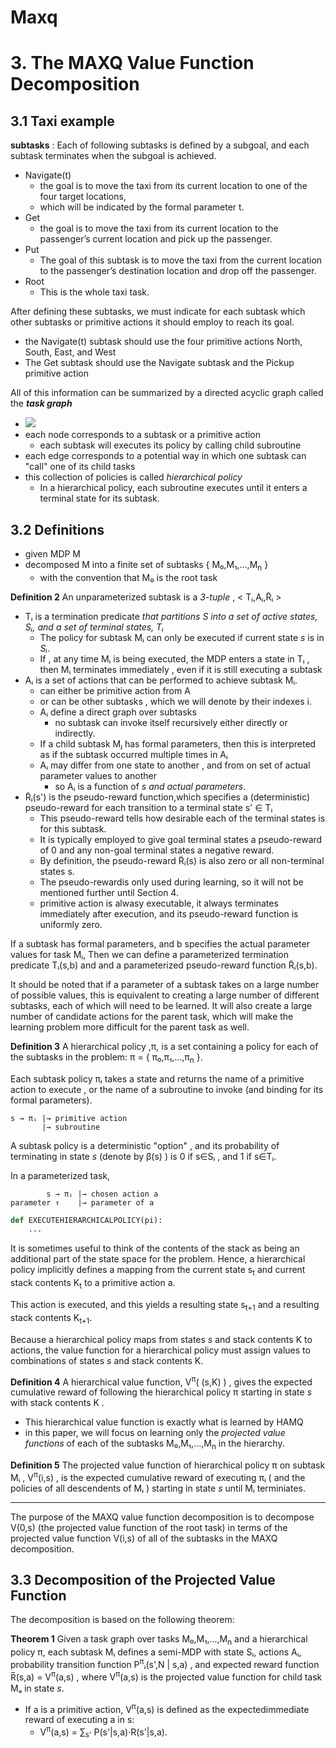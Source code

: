 
# Maxq 


 
# 3. The MAXQ Value Function Decomposition
 
## 3.1 Taxi example

**subtasks** : Each of following subtasks is defined by a subgoal, and each subtask terminates when the subgoal is achieved.

 - Navigate(t)
    - the goal is to move the taxi from its current location to one of the four target locations,
    - which will be indicated by the formal parameter t.
 - Get
    - the goal is to move the taxi from its current location to the passenger’s current location and pick up the passenger.
 - Put
    - The goal of this subtask is to move the taxi from the current location to the passenger’s destination location and drop off the passenger.
 - Root
    - This is the whole taxi task.


After defining these subtasks, we must indicate for each subtask which other subtasks or primitive actions it should employ to reach its goal. 

 - the Navigate(t) subtask should use the four primitive actions North, South, East, and West
 - The Get subtask should use the Navigate subtask and the Pickup primitive action

All of this information can be summarized by a directed acyclic graph called the ***task graph***

 - ![](https://raw.githubusercontent.com/mebusy/notes/master/imgs/maxq_taxi_task_graph.png)
 - each node corresponds to a subtask or a primitive action
    - each subtask will executes its policy by calling child subroutine 
 - each edge corresponds to a potential way in which one subtask can "call" one of its child tasks
 - this collection of policies is called *hierarchical policy* 
    - In a hierarchical policy, each subroutine executes until it enters a terminal state for its subtask.

## 3.2 Definitions

 - given MDP M 
 - decomposed M into a finite set of subtasks { M₀,M₁,...,M<sub>n</sub> }
    - with the convention that M₀ is the root task

**Definition 2** An unparameterized subtask is a *3-tuple* , < Tᵢ,Aᵢ,R̃ᵢ  > 

 - Tᵢ is a termination predicate *that partitions S into a set of active states, Sᵢ, and a set of terminal states, Tᵢ*
    - The policy for subtask Mᵢ can only be executed if current state *s* is in *Sᵢ*.
    - If , at any time Mᵢ is being executed, the MDP enters a state in Tᵢ , then Mᵢ terminates immediately , even if it is still executing a subtask
 - Aᵢ is a set of actions that can be performed to achieve subtask Mᵢ.
    - can either be primitive action from A
    - or can be other subtasks , which we will denote by their indexes i.
    - Aᵢ define a direct graph over subtasks
        - no subtask can invoke itself recursively either directly or indirectly.
    - If a child subtask Mⱼ has formal parameters, then this is interpreted as if the subtask occurred multiple times in Aᵢ 
    - Aᵢ may differ from one state to another , and from on set of actual parameter values to another 
        - so Aᵢ is a function of *s and actual parameters*. 
 - R̃ᵢ(s')  is the pseudo-reward function,which specifies a (deterministic) pseudo-reward for each transition to a terminal state s' ∈ Tᵢ 
    - This pseudo-reward tells how desirable each of the terminal states is for this subtask.
    - It is typically employed to give goal terminal states a pseudo-reward of 0 and any non-goal terminal states a negative reward.
    - By definition, the pseudo-reward R̃ᵢ(s) is also zero or all non-terminal states s. 
    - The pseudo-rewardis only used during learning, so it will not be mentioned further until Section 4.
    - primitive action is alwasy executable, it always terminates immediately after execution, and its pseudo-reward function is uniformly zero.


If a subtask has formal parameters, and b specifies the actual parameter values for task Mᵢ, Then we can define a parameterized termination predicate Tᵢ(s,b) and and a parameterized pseudo-reward function R̃ᵢ(s,b).

It should be noted that if a parameter of a subtask takes on a large number of possible values, this is equivalent to creating a large number of different subtasks, each of which will need to be learned. It will also create a large number of candidate actions for the parent task, which will make the learning problem more difficult for the parent task as well.


**Definition 3** A hierarchical policy ,π, is a set containing a policy for each of the subtasks in the problem: π = { π₀,π₁,...,π<sub>n</sub> }.

Each subtask policy πᵢ takes a state and returns the name of a primitive action to execute , or the name of a subroutine to invoke (and binding for its formal parameters). 

```
s → πᵢ |→ primitive action
       |→ subroutine
```

A subtask policy is a deterministic "option" , and its probability of terminating in state *s* (denote by β(s) ) is 0 if s∈Sᵢ , and 1 if s∈Tᵢ.

In a parameterized task,

```
        s → πᵢ |→ chosen action a
parameter ↑    |→ parameter of a
```

```python
def EXECUTEHIERARCHICALPOLICY(pi):
    ...
```


It is sometimes useful to think of the contents of the stack as being an additional part of the state space for the problem. Hence, a hierarchical policy implicitly defines a mapping from the current state s<sub>t</sub> and current stack contents K<sub>t</sub> to a primitive action a.

This action is executed, and this yields a resulting state s<sub>t+1</sub> and a resulting stack contents K<sub>t+1</sub>. 

Because a hierarchical policy maps from states *s* and stack contents K to actions, the value function for a hierarchical policy must assign values to combinations of states *s* and stack contents K.


**Definition 4**  A hierarchical value function, V<sup>π</sup>( (s,K) ) , gives the expected cumulative reward of following the hierarchical policy π starting in state *s* with stack contents K . 

 - This hierarchical value function is exactly what is learned by HAMQ 
 - in this paper, we will focus on learning only the *projected value functions* of each of the subtasks M₀,M₁,...,M<sub>n</sub> in the hierarchy.

**Definition 5** The projected value function of hierarchical policy π on subtask Mᵢ , V<sup>π</sup>(i,s) , is the expected cumulative reward of executing πᵢ ( and the policies of all descendents of Mᵢ ) starting in state *s* until Mᵢ terminiates.

---

The purpose of the MAXQ value function decomposition is to decompose V(0,s) (the projected value function of the root task) in terms of the projected value function V(i,s) of all of the subtasks in the MAXQ decomposition.

## 3.3 Decomposition of the Projected Value Function

The decomposition is based on the following theorem:

**Theorem 1** Given a task graph over tasks M₀,M₁,...,M<sub>n</sub>  and a hierarchical policy π, each subtask Mᵢ defines a semi-MDP with state Sᵢ, actions Aᵢ, probability transition function P<sup>π</sup>ᵢ(s',N | s,a) , and expected reward function R̅(s,a) = V<sup>π</sup>(a,s) , where  V<sup>π</sup>(a,s) is the projected value function for child task Mₐ in state *s*. 

 - If a is a primitive action, V<sup>π</sup>(a,s) is defined as the expectedimmediate reward of executing a in s:
    - V<sup>π</sup>(a,s) = ∑<sub>s'</sub> P(s'|s,a)·R(s'|s,a).








